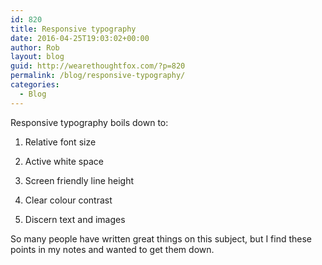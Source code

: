 ```yaml
---
id: 820
title: Responsive typography
date: 2016-04-25T19:03:02+00:00
author: Rob
layout: blog
guid: http://wearethoughtfox.com/?p=820
permalink: /blog/responsive-typography/
categories:
  - Blog
---
```

Responsive typography boils down to:

1. Relative font size

2. Active white space

3. Screen friendly line height

4. Clear colour contrast

5. Discern text and images

So many people have written great things on this subject, but I find these points in my notes and wanted to get them down.
